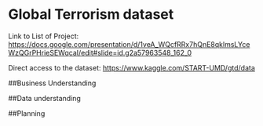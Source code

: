 # Global Terrorism dataset

Link to List of Project:
https://docs.google.com/presentation/d/1veA_WQcfRRx7hQnE8qklmsLYceWzQGrPHrieSEWqcaI/edit#slide=id.g2a57963548_162_0

Direct access to the dataset:
https://www.kaggle.com/START-UMD/gtd/data

##Business Understanding

##Data understanding

##Planning
